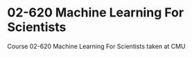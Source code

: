 # 02-620 Machine Learning For Scientists
Course 02-620 Machine Learning For Scientists taken at CMU 
